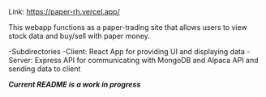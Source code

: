 Link: https://paper-rh.vercel.app/

This webapp functions as a paper-trading site that allows users to view stock data and buy/sell with paper money.

-Subdirectories
  -Client: React App for providing UI and displaying data
  -Server: Express API for communicating with MongoDB and Alpaca API and sending data to client

***Current README is a work in progress***
